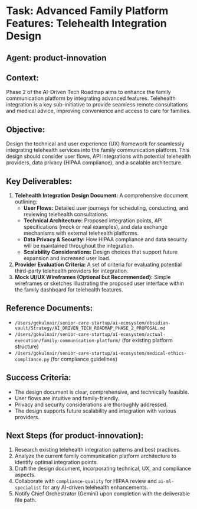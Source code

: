 # Task: Advanced Family Platform Features: Telehealth Integration Design

## Agent: product-innovation

## Context:
Phase 2 of the AI-Driven Tech Roadmap aims to enhance the family communication platform by integrating advanced features. Telehealth integration is a key sub-initiative to provide seamless remote consultations and medical advice, improving convenience and access to care for families.

## Objective:
Design the technical and user experience (UX) framework for seamlessly integrating telehealth services into the family communication platform. This design should consider user flows, API integrations with potential telehealth providers, data privacy (HIPAA compliance), and a scalable architecture.

## Key Deliverables:
1.  **Telehealth Integration Design Document:** A comprehensive document outlining:
    *   **User Flows:** Detailed user journeys for scheduling, conducting, and reviewing telehealth consultations.
    *   **Technical Architecture:** Proposed integration points, API specifications (mock or real examples), and data exchange mechanisms with external telehealth platforms.
    *   **Data Privacy & Security:** How HIPAA compliance and data security will be maintained throughout the integration.
    *   **Scalability Considerations:** Design choices that support future expansion and increased user load.
2.  **Provider Evaluation Criteria:** A set of criteria for evaluating potential third-party telehealth providers for integration.
3.  **Mock UI/UX Wireframes (Optional but Recommended):** Simple wireframes or sketches illustrating the proposed user interface within the family dashboard for telehealth features.

## Reference Documents:
*   `/Users/gokulnair/senior-care-startup/ai-ecosystem/obsidian-vault/Strategy/AI_DRIVEN_TECH_ROADMAP_PHASE_2_PROPOSAL.md`
*   `/Users/gokulnair/senior-care-startup/ai-ecosystem/actual-execution/family-communication-platform/` (for existing platform structure)
*   `/Users/gokulnair/senior-care-startup/ai-ecosystem/medical-ethics-compliance.py` (for compliance guidelines)

## Success Criteria:
*   The design document is clear, comprehensive, and technically feasible.
*   User flows are intuitive and family-friendly.
*   Privacy and security considerations are thoroughly addressed.
*   The design supports future scalability and integration with various providers.

## Next Steps (for product-innovation):
1.  Research existing telehealth integration patterns and best practices.
2.  Analyze the current family communication platform architecture to identify optimal integration points.
3.  Draft the design document, incorporating technical, UX, and compliance aspects.
4.  Collaborate with `compliance-quality` for HIPAA review and `ai-ml-specialist` for any AI-driven telehealth enhancements.
5.  Notify Chief Orchestrator (Gemini) upon completion with the deliverable file path.
